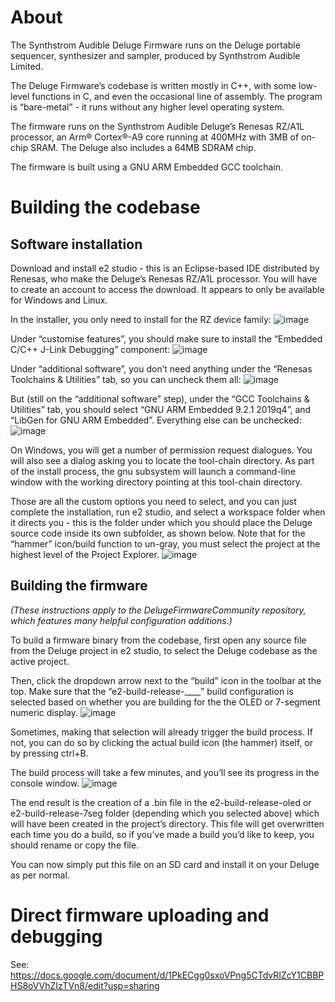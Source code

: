 # About
The Synthstrom Audible Deluge Firmware runs on the Deluge portable sequencer, synthesizer and sampler, produced by Synthstrom Audible Limited.

The Deluge Firmware’s codebase is written mostly in C++, with some low-level functions in C, and even the occasional line of assembly. The program is “bare-metal” - it runs without any higher level operating system.

The firmware runs on the Synthstrom Audible Deluge’s Renesas RZ/A1L processor, an Arm® Cortex®-A9 core running at 400MHz with 3MB of on-chip SRAM. The Deluge also includes a 64MB SDRAM chip.

The firmware is built using a GNU ARM Embedded GCC toolchain.

# Building the codebase
## Software installation

Download and install e2 studio - this is an Eclipse-based IDE distributed by Renesas, who make the Deluge’s Renesas RZ/A1L processor. You will have to create an account to access the download. It appears to only be available for Windows and Linux.

In the installer, you only need to install for the RZ device family:
![image](https://github.com/SynthstromAudible/DelugeFirmware/assets/1840176/ece10af7-953b-4ff7-baba-cb30cdd5499a)

Under “customise features”, you should make sure to install the “Embedded C/C++ J-Link Debugging” component:
![image](https://github.com/SynthstromAudible/DelugeFirmware/assets/1840176/8c05ed7f-4991-48c1-b8d0-18b7dbe92a7a)

Under “additional software”, you don’t need anything under the “Renesas Toolchains & Utilities” tab, so you can uncheck them all:
![image](https://github.com/SynthstromAudible/DelugeFirmware/assets/1840176/540e4c05-ff25-4a81-a58b-2cd4f6629651)

But (still on the “additional software” step), under the “GCC Toolchains & Utilities” tab, you should select “GNU ARM Embedded 9.2.1 2019q4”, and “LibGen for GNU ARM Embedded”. Everything else can be unchecked:
![image](https://github.com/SynthstromAudible/DelugeFirmware/assets/1840176/a34ff0e0-9d91-4a37-924b-7f18d97dfeeb)

On Windows, you will get a number of permission request dialogues. You will also see a dialog asking you to locate the tool-chain directory. As part of the install process, the gnu subsystem will launch a command-line window with the working directory pointing at this tool-chain directory.

Those are all the custom options you need to select, and you can just complete the installation, run e2 studio, and select a workspace folder when it directs you - this is the folder under which you should place the Deluge source code inside its own subfolder, as shown below. Note that for the “hammer” icon/build function to un-gray, you must select the project at the highest level of the Project Explorer.
![image](https://github.com/SynthstromAudible/DelugeFirmware/assets/1840176/3751ce10-0209-403a-a97c-05f907f1d78e)

## Building the firmware
*(These instructions apply to the DelugeFirmwareCommunity repository, which features many helpful configuration additions.)*

To build a firmware binary from the codebase, first open any source file from the Deluge project in e2 studio, to select the Deluge codebase as the active project.

Then, click the dropdown arrow next to the “build” icon in the toolbar at the top. Make sure that the “e2-build-release-____” build configuration is selected based on whether you are building for the the OLED or 7-segment numeric display.
![image](https://github.com/SynthstromAudible/DelugeFirmware/assets/1840176/d458382d-ae10-4c93-88b3-a7e322f307ab)

Sometimes, making that selection will already trigger the build process. If not, you can do so by clicking the actual build icon (the hammer) itself, or by pressing ctrl+B.

The build process will take a few minutes, and you’ll see its progress in the console window.
![image](https://github.com/SynthstromAudible/DelugeFirmware/assets/1840176/34c80740-d01e-4c1b-a1a8-f19fcd8fc29e)

The end result is the creation of a .bin file in the e2-build-release-oled or e2-build-release-7seg folder (depending which you selected above) which will have been created in the project’s directory. This file will get overwritten each time you do a build, so if you’ve made a build you’d like to keep, you should rename or copy the file.

You can now simply put this file on an SD card and install it on your Deluge as per normal.

# Direct firmware uploading and debugging
See: https://docs.google.com/document/d/1PkECgg0sxoVPng5CTdvRIZcY1CBBPHS8oVVhZIzTVn8/edit?usp=sharing
